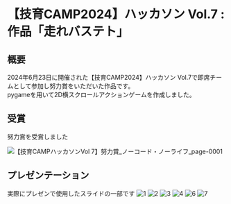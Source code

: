 # 【技育CAMP2024】ハッカソン Vol.7 : 作品「走れバステト」

## 概要

2024年6月23日に開催された【技育CAMP2024】ハッカソン Vol.7で即席チームとして参加し努力賞をいただいた作品です。<br>
pygameを用いて2D横スクロールアクションゲームを作成しました。

## 受賞
努力賞を受賞しました

![【技育CAMPハッカソンVol 7】努力賞_ノーコード・ノーライフ_page-0001](https://github.com/ibukani/geek-hackathon/assets/162807499/d17c7ea8-5469-4913-85c1-0c3b5f9d89f6)

## プレゼンテーション
実際にプレゼンで使用したスライドの一部です
![1](https://github.com/ibukani/geek-hackathon/assets/162807499/f35d1154-64fd-45b8-82b5-1b050b4198a6)
![2](https://github.com/ibukani/geek-hackathon/assets/162807499/b8f344ca-1ea5-4164-b65f-7a07bac20a34)
![3](https://github.com/ibukani/geek-hackathon/assets/162807499/6410c39c-0daa-478b-b323-1e7539d08c02)
![4](https://github.com/ibukani/geek-hackathon/assets/162807499/844b82f3-32f2-490d-87b5-d4c3b2ffe191)
![6](https://github.com/ibukani/geek-hackathon/assets/162807499/0ea62fdb-f8a0-487b-89e4-73c40d30dd0d)
![7](https://github.com/ibukani/geek-hackathon/assets/162807499/288aa86a-28a6-4032-b4ad-293d41856b89)
